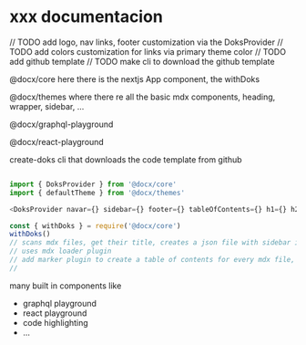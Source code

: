 # xxx documentacion




// TODO add logo, nav links, footer customization via the DoksProvider
// TODO add colors customization for links via primary theme color
// TODO add github template
// TODO make cli to download the github template



@docx/core
here there is the nextjs App component, the withDoks

@docx/themes
where there re all the basic mdx components, heading, wrapper, sidebar, ...

@docx/graphql-playground

@docx/react-playground

create-doks
cli that downloads the code template from github




```js

import { DoksProvider } from '@docx/core'
import { defaultTheme } from '@docx/themes'

<DoksProvider navar={} sidebar={} footer={} tableOfContents={} h1={} h2={} {...defaultTheme} />

```


```js
const { withDoks } = require('@docx/core')
withDoks()
// scans mdx files, get their title, creates a json file with sidebar info
// uses mdx loader plugin
// add marker plugin to create a table of contents for every mdx file, inject this toc in an exported meta of the mdx file
// 
```

many built in components like

- graphql playground
- react playground
- code highlighting
- ...
